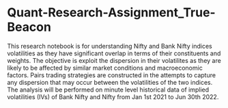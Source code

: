 # Quant-Research-Assignment_True-Beacon
This research notebook is for understanding Nifty and Bank Nifty indices volatilities as they have
significant overlap in terms of their constituents and weights. The objective is exploit the dispersion
in their volatilites as they are likely to be affected by similar market conditions and macroeconomic
factors. Pairs trading strategies are constructed in the attempts to capture any dispersion that
may occur between the volatilities of the two indices. The analysis will be performed on minute
level historical data of implied volatilities (IVs) of Bank Nifty and Nifty from Jan 1st 2021 to Jun
30th 2022.
